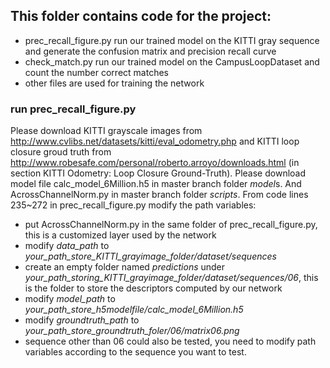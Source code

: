 ## This folder contains code for the project:
* prec_recall_figure.py run our trained model on the KITTI gray sequence and generate the confusion matrix and precision recall curve
* check_match.py run our trained model on the CampusLoopDataset and count the number correct matches
* other files are used for training the network

### run prec_recall_figure.py
Please download KITTI grayscale images from http://www.cvlibs.net/datasets/kitti/eval_odometry.php and KITTI loop closure groud truth 
from http://www.robesafe.com/personal/roberto.arroyo/downloads.html (in section KITTI Odometry: Loop Closure Ground-Truth). Please 
download model file calc_model_6Million.h5 in master branch folder *model*s. And AcrossChannelNorm.py in master branch folder *scripts*. From code lines 235~272 in prec_recall_figure.py modify the path variables:
* put AcrossChannelNorm.py in the same folder of prec_recall_figure.py, this is a customized layer used by the network
* modify *data_path* to *your_path_store_KITTI_grayimage_folder/dataset/sequences*
* create an empty folder named *predictions* under *your_path_storing_KITTI_grayimage_folder/dataset/sequences/06*, this is the folder to 
store the descriptors computed by our network
* modify *model_path* to *your_path_store_h5modelfile/calc_model_6Million.h5* 
* modify *groundtruth_path* to *your_path_store_groundtruth_foler/06/matrix06.png*
* sequence other than 06 could also be tested, you need to modify path variables according to the sequence you want to test.
